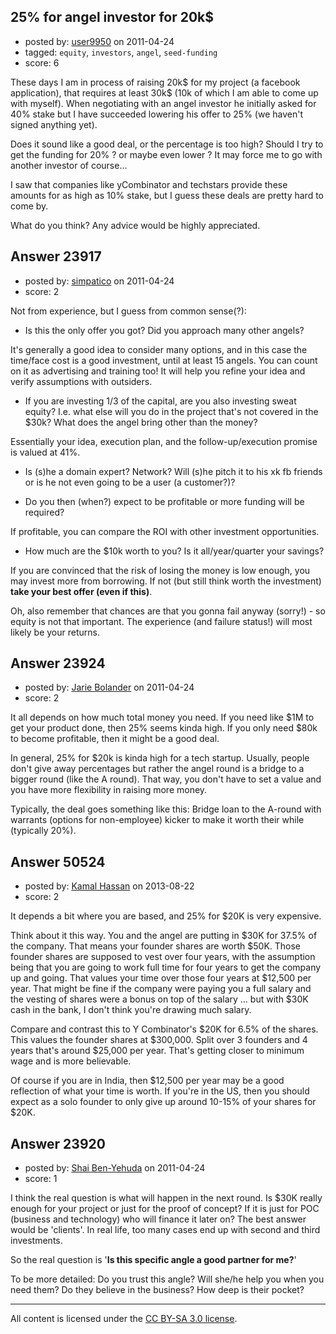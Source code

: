## 25% for angel investor for 20k$

- posted by: [user9950](https://stackexchange.com/users/-1/9950-user9950) on 2011-04-24
- tagged: `equity`, `investors`, `angel`, `seed-funding`
- score: 6

These days I am in process of raising 20k$ for my project (a facebook application), that requires at least 30k$ (10k of which I am able to come up with myself).
When negotiating with an angel investor he initially asked for 40% stake but I have succeeded lowering his offer to 25% (we haven't signed anything yet).

Does it sound like a good deal, or the percentage is too high?
Should I try to get the funding for 20% ? or maybe even lower ?
It may force me to go with another investor of course...

I saw that companies like yCombinator and techstars provide these amounts for as high as 10% stake, but I guess these deals are pretty hard to come by.

What do you think?
Any advice would be highly appreciated.





## Answer 23917

- posted by: [simpatico](https://stackexchange.com/users/-1/8280-simpatico) on 2011-04-24
- score: 2

Not from experience, but I guess from common sense(?):

- Is this the only offer you got? Did you approach many other angels?

It's generally a good idea to consider many options, and in this case the time/face cost is a good investment, until at least 15 angels. You can count on it as advertising and training too!
It will help you refine your idea and verify assumptions with outsiders.

- If you are investing 1/3 of the capital, are you also investing sweat equity? I.e. what else will you do in the project that's not covered in the $30k? What does the angel bring other than the money?

Essentially your idea, execution plan, and the follow-up/execution promise is valued at 41%.

- Is (s)he a domain expert? Network? Will (s)he pitch it to his xk fb friends or is he not even going to be a user (a customer?)?

- Do you then (when?) expect to be profitable or more funding will be required?

If profitable, you can compare the ROI with other investment opportunities.

- How much are the $10k worth to you? Is it all/year/quarter your savings?

If you are convinced that the risk of losing the money is low enough, you may invest more from borrowing. If not (but still think worth the investment) **take your best offer (even if this)**.

Oh, also remember that chances are that you gonna fail anyway (sorry!) - so equity is not that important. The experience (and failure status!) will most likely be your returns.


## Answer 23924

- posted by: [Jarie Bolander](https://stackexchange.com/users/-1/585-jarie-bolander) on 2011-04-24
- score: 2

It all depends on how much total money you need. If you need like $1M to get your product done, then 25% seems kinda high. If you only need $80k to become profitable, then it might be a good deal.

In general, 25% for $20k is kinda high for a tech startup. Usually, people don't give away percentages but rather the angel round is a bridge to a bigger round (like the A round). That way, you don't have to set a value and you have more flexibility in raising more money.

Typically, the deal goes something like this: Bridge loan to the A-round with warrants (options for non-employee) kicker to make it worth their while (typically 20%).



## Answer 50524

- posted by: [Kamal Hassan](https://stackexchange.com/users/-1/27332-kamal-hassan) on 2013-08-22
- score: 2

It depends a bit where you are based, and 25% for $20K is very expensive.

Think about it this way. You and the angel are putting in $30K for 37.5% of the company. That means your founder shares are worth $50K. Those founder shares are supposed to vest over four years, with the assumption being that you are going to work full time for four years to get the company up and going. That values your time over those four years at $12,500 per year. That might be fine if the company were paying you a full salary and the vesting of shares were a bonus on top of the salary ... but with $30K cash in the bank, I don't think you're drawing much salary.

Compare and contrast this to Y Combinator's $20K for 6.5% of the shares. This values the founder shares at $300,000. Split over 3 founders and 4 years that's around $25,000 per year. That's getting closer to minimum wage and is more believable.

Of course if you are in India, then $12,500 per year may be a good reflection of what your time is worth. If you're in the US, then you should expect as a solo founder to only give up around 10-15% of your shares for $20K.



## Answer 23920

- posted by: [Shai Ben-Yehuda](https://stackexchange.com/users/-1/9945-shai-ben-yehuda) on 2011-04-24
- score: 1

I think the real question is what will happen in the next round. 
Is $30K really enough for your project or just for the proof of concept?
If it is just for POC (business and technology) who will finance it later on?
The best answer would be 'clients'. In real life, too many cases end up with second and third investments.

So the real question is '**Is this specific angle a good partner for me?**'

To be more detailed:
Do you trust this angle?
Will she/he help you when you need them? 
Do they believe in the business? 
How deep is their pocket?



---

All content is licensed under the [CC BY-SA 3.0 license](https://creativecommons.org/licenses/by-sa/3.0/).

